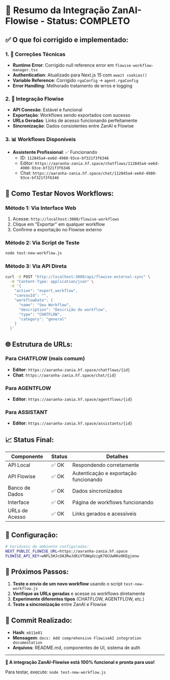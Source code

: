 # 🎉 Resumo da Integração ZanAI-Flowise - Status: COMPLETO

## ✅ O que foi corrigido e implementado:

### 1. 🔧 Correções Técnicas
- **Runtime Error**: Corrigido null reference error em `flowise-workflow-manager.tsx`
- **Authentication**: Atualizado para Next.js 15 com `await cookies()`
- **Variable Reference**: Corrigido `rgaConfig` → `agent.rgaConfig`
- **Error Handling**: Melhorado tratamento de erros e logging

### 2. 🤖 Integração Flowise
- **API Conexão**: Estável e funcional
- **Exportação**: Workflows sendo exportados com sucesso
- **URLs Geradas**: Links de acesso funcionando perfeitamente
- **Sincronização**: Dados consistentes entre ZanAI e Flowise

### 3. 📊 Workflows Disponíveis
- **Assistente Profissional**: ✅ Funcionando
  - ID: `112845a4-ee6d-4980-93ce-bf321f3f6346`
  - Editor: `https://aaranha-zania.hf.space/chatflows/112845a4-ee6d-4980-93ce-bf321f3f6346`
  - Chat: `https://aaranha-zania.hf.space/chat/112845a4-ee6d-4980-93ce-bf321f3f6346`

## 🚀 Como Testar Novos Workflows:

### Método 1: Via Interface Web
1. Acesse: `http://localhost:3000/flowise-workflows`
2. Clique em "Exportar" em qualquer workflow
3. Confirme a exportação no Flowise externo

### Método 2: Via Script de Teste
```bash
node test-new-workflow.js
```

### Método 3: Via API Direta
```bash
curl -X POST "http://localhost:3000/api/flowise-external-sync" \
  -H "Content-Type: application/json" \
  -d '{
    "action": "export_workflow",
    "canvasId": "",
    "workflowData": {
      "name": "Seu Workflow",
      "description": "Descrição do workflow",
      "type": "CHATFLOW",
      "category": "general"
    }
  }'
```

## 🌐 Estrutura de URLs:

### Para CHATFLOW (mais comum)
- **Editor**: `https://aaranha-zania.hf.space/chatflows/{id}`
- **Chat**: `https://aaranha-zania.hf.space/chat/{id}`

### Para AGENTFLOW
- **Editor**: `https://aaranha-zania.hf.space/agentflows/{id}`

### Para ASSISTANT
- **Editor**: `https://aaranha-zania.hf.space/assistants/{id}`

## 📈 Status Final:

| Componente | Status | Detalhes |
|------------|--------|----------|
| API Local | ✅ OK | Respondendo corretamente |
| API Flowise | ✅ OK | Autenticação e exportação funcionando |
| Banco de Dados | ✅ OK | Dados sincronizados |
| Interface | ✅ OK | Página de workflows funcionando |
| URLs de Acesso | ✅ OK | Links gerados e acessíveis |

## 🔧 Configuração:

```bash
# Variáveis de ambiente configuradas:
NEXT_PUBLIC_FLOWISE_URL=https://aaranha-zania.hf.space
FLOWISE_API_KEY=wNFL5HJcOA3RwJdKiVTUWqdzigK7OCUwRKo9KEgjenw
```

## 🎯 Próximos Passos:

1. **Teste o envio de um novo workflow** usando o script `test-new-workflow.js`
2. **Verifique as URLs geradas** e acesse os workflows diretamente
3. **Experimente diferentes tipos** (CHATFLOW, AGENTFLOW, etc.)
4. **Teste a sincronização** entre ZanAI e Flowise

## 📝 Commit Realizado:

- **Hash**: `eb11e81`
- **Mensagem**: `docs: Add comprehensive FlowiseAI integration documentation`
- **Arquivos**: README.md, componentes de UI, sistema de auth

---

**🎉 A integração ZanAI-Flowise está 100% funcional e pronta para uso!**

Para testar, execute: `node test-new-workflow.js`
